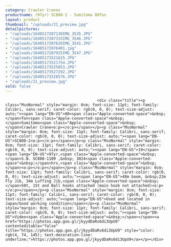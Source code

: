 ```yaml
---
category: Crawler Cranes
productname: (97yr) SC800-2 - Sumitomo 80Ton
layout: product
thumbnail: "/uploads/21_preview.jpg"
detailpictures:
- "/uploads/1648517207130IMG_3535.JPG"
- "/uploads/1648517207333IMG_3546.JPG"
- "/uploads/1648517207620IMG_3541.JPG"
- "/uploads/16485172076401.jpg"
- "/uploads/1648517207925IMG_3547.JPG"
- "/uploads/16485173521625.JPG"
- "/uploads/16485173521754.JPG"
- "/uploads/16485173525853.JPG"
- "/uploads/16485173527292.JPG"
- "/uploads/16485173528576.JPG"
- "/uploads/21_preview.jpg"
sold: false
---
```


                                            <div class="title"><p class="MsoNormal" style="margin: 0cm; font-size: 11pt; font-family: Calibri, sans-serif; caret-color: rgb(0, 0, 0); text-size-adjust: auto;"><span lang="EN-US">80<span class="Apple-converted-space">&nbsp;</span>Ton<span class="Apple-converted-space">&nbsp;</span>Sumitomo<span class="Apple-converted-space">&nbsp;</span>Crawler Crane<o:p></o:p></span></p><p class="MsoNormal" style="margin: 0cm; font-size: 11pt; font-family: Calibri, sans-serif; caret-color: rgb(0, 0, 0); text-size-adjust: auto;"><span lang="EN-US">SC800-2<o:p></o:p></span></p><p class="MsoNormal" style="margin: 0cm; font-size: 11pt; font-family: Calibri, sans-serif; caret-color: rgb(0, 0, 0); text-size-adjust: auto;"><span lang="EN-US">19</span><span lang="EN-US">97yr,<span class="Apple-converted-space">&nbsp;</span>S.N. SC080-1109 ,&nbsp; 3024<span class="Apple-converted-space">&nbsp;</span>hrs,<span class="Apple-converted-space">&nbsp;</span><o:p></o:p></span></p><p class="MsoNormal" style="margin: 0cm; font-size: 11pt; font-family: Calibri, sans-serif; caret-color: rgb(0, 0, 0); text-size-adjust: auto;"><span lang="EN-US">48m boom, &nbsp;22m Fly Jib, 34m Luffing Jib,<span class="Apple-converted-space">&nbsp;</span>50t, 15t and Ball hooks attached (main hook not attached)<o:p></o:p></span></p><p class="MsoNormal" style="margin: 0cm; font-size: 11pt; font-family: Calibri, sans-serif; caret-color: rgb(0, 0, 0); text-size-adjust: auto;"><span lang="EN-US">Used and located in Japan/Good working condition</span></p><p class="MsoNormal" style="margin: 0cm; font-size: 11pt; font-family: Calibri, sans-serif; caret-color: rgb(0, 0, 0); text-size-adjust: auto;"><span lang="EN-US">Video<span class="Apple-converted-space">&nbsp;</span></span><a href="https://photos.app.goo.gl/jkyydDaRs6di3UpU9" contenteditable="false" title="https://photos.app.goo.gl/jkyydDaRs6di3UpU9" style="color: rgb(4, 74, 145); text-decoration-line: underline;">https://photos.app.goo.gl/jkyydDaRs6di3UpU9</a></p></div>

